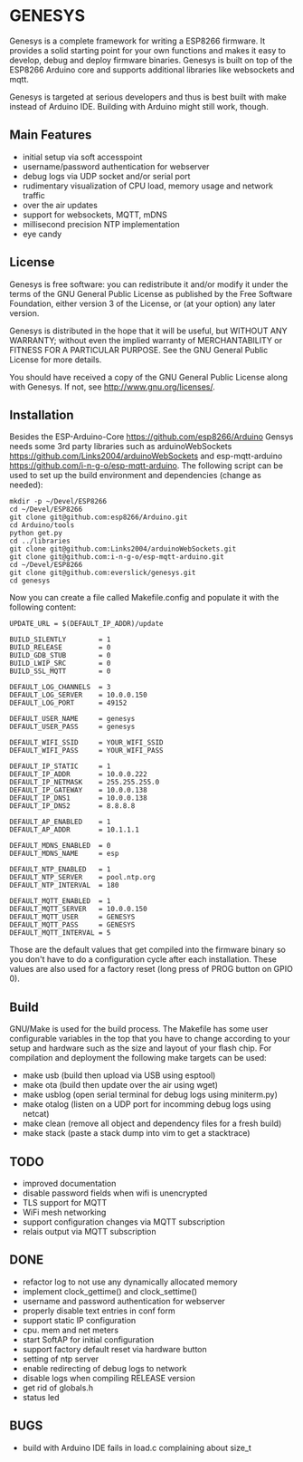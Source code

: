 # GENESYS

Genesys is a complete framework for writing a ESP8266 firmware. It provides
a solid starting point for your own functions and makes it easy to develop,
debug and deploy firmware binaries. Genesys is built on top of the ESP8266
Arduino core and supports additional libraries like websockets and mqtt.

Genesys is targeted at serious developers and thus is best built with
make instead of Arduino IDE. Building with Arduino might still work, though.

Main Features
-------------
* initial setup via soft accesspoint
* username/password authentication for webserver
* debug logs via UDP socket and/or serial port
* rudimentary visualization of CPU load, memory usage and network traffic
* over the air updates
* support for websockets, MQTT, mDNS
* millisecond precision NTP implementation
* eye candy

License
-------
Genesys is free software: you can redistribute it and/or modify
it under the terms of the GNU General Public License as published by
the Free Software Foundation, either version 3 of the License, or
(at your option) any later version.

Genesys is distributed in the hope that it will be useful,
but WITHOUT ANY WARRANTY; without even the implied warranty of
MERCHANTABILITY or FITNESS FOR A PARTICULAR PURPOSE.  See the
GNU General Public License for more details.

You should have received a copy of the GNU General Public License
along with Genesys.  If not, see <http://www.gnu.org/licenses/>.

Installation
------------
Besides the ESP-Arduino-Core <https://github.com/esp8266/Arduino> Gensys
needs some 3rd party libraries such as arduinoWebSockets
<https://github.com/Links2004/arduinoWebSockets> and esp-mqtt-arduino
<https://github.com/i-n-g-o/esp-mqtt-arduino>. The following script can be
used to set up the build environment and dependencies (change as needed):

```
mkdir -p ~/Devel/ESP8266
cd ~/Devel/ESP8266
git clone git@github.com:esp8266/Arduino.git
cd Arduino/tools
python get.py
cd ../libraries
git clone git@github.com:Links2004/arduinoWebSockets.git
git clone git@github.com:i-n-g-o/esp-mqtt-arduino.git
cd ~/Devel/ESP8266
git clone git@github.com:everslick/genesys.git
cd genesys

```

Now you can create a file called Makefile.config and populate it with the
following content:

```
UPDATE_URL = $(DEFAULT_IP_ADDR)/update

BUILD_SILENTLY        = 1
BUILD_RELEASE         = 0
BUILD_GDB_STUB        = 0
BUILD_LWIP_SRC        = 0
BUILD_SSL_MQTT        = 0

DEFAULT_LOG_CHANNELS  = 3
DEFAULT_LOG_SERVER    = 10.0.0.150
DEFAULT_LOG_PORT      = 49152

DEFAULT_USER_NAME     = genesys
DEFAULT_USER_PASS     = genesys

DEFAULT_WIFI_SSID     = YOUR_WIFI_SSID
DEFAULT_WIFI_PASS     = YOUR_WIFI_PASS

DEFAULT_IP_STATIC     = 1
DEFAULT_IP_ADDR       = 10.0.0.222
DEFAULT_IP_NETMASK    = 255.255.255.0
DEFAULT_IP_GATEWAY    = 10.0.0.138
DEFAULT_IP_DNS1       = 10.0.0.138
DEFAULT_IP_DNS2       = 8.8.8.8

DEFAULT_AP_ENABLED    = 1
DEFAULT_AP_ADDR       = 10.1.1.1

DEFAULT_MDNS_ENABLED  = 0
DEFAULT_MDNS_NAME     = esp

DEFAULT_NTP_ENABLED   = 1
DEFAULT_NTP_SERVER    = pool.ntp.org
DEFAULT_NTP_INTERVAL  = 180

DEFAULT_MQTT_ENABLED  = 1
DEFAULT_MQTT_SERVER   = 10.0.0.150
DEFAULT_MQTT_USER     = GENESYS
DEFAULT_MQTT_PASS     = GENESYS
DEFAULT_MQTT_INTERVAL = 5
```

Those are the default values that get compiled into the firmware binary so
you don't have to do a configuration cycle after each installation. These
values are also used for a factory reset (long press of PROG button on GPIO 0).

Build
-----

GNU/Make is used for the build process. The Makefile has some user configurable
variables in the top that you have to change according to your setup and
hardware such as the size and layout of your flash chip. For compilation and
deployment the following make targets can be used:

- make usb (build then upload via USB using esptool)
- make ota (build then update over the air using wget)
- make usblog (open serial terminal for debug logs using miniterm.py)
- make otalog (listen on a UDP port for incomming debug logs using netcat)
- make clean (remove all object and dependency files for a fresh build)
- make stack (paste a stack dump into vim to get a stacktrace)

TODO
----
* improved documentation
* disable password fields when wifi is unencrypted
* TLS support for MQTT
* WiFi mesh networking
* support configuration changes via MQTT subscription
* relais output via MQTT subscription

DONE
----
* refactor log to not use any dynamically allocated memory
* implement clock_gettime() and clock_settime()
* username and password authentication for webserver
* properly disable text entries in conf form
* support static IP configuration
* cpu. mem and net meters
* start SoftAP for initial configuration
* support factory default reset via hardware button
* setting of ntp server
* enable redirecting of debug logs to network
* disable logs when compiling RELEASE version
* get rid of globals.h
* status led

BUGS
----
* build with Arduino IDE fails in load.c complaining about size_t
